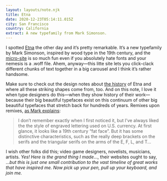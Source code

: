 ```yaml
---
layout: layouts/note.njk
title: Etna
date: 2020-12-23T05:14:11.015Z
city: San Francisco
country: California
extract: A new typefamily from Mark Simonson.
---
```


I spotted [Etna](https://www.marksimonson.com/fonts/view/etna) the other day and it’s pretty remarkable. It’s a new typefamily by Mark Simonson, inspired by wood type in the 19th century, and the [micro-site](https://etna.marksimonson.com/) is so much fun even if you absolutely hate fonts and your nemesis is a .woff file. Ahem, anyway—this litte site lets you click-clack different chunks of text together in a big carousel and I think it’s rather handsome.

Make sure to check out the design notes about [the history](https://etna.marksimonson.com/history/) of Etna and where all these striking shapes come from, too. And on this note, I love it when type designers do this—when they show history of their work—because their big beautiful typefaces exist on this continuum of other big beautiful typefaces that stretch back for hundreds of years. Remixes upon remixes, [as Mark explains](https://etna.marksimonson.com/design/):

> I don’t remember exactly when I first noticed it, but I’ve always liked the the style of engraved lettering used on U.S. currency. At first glance, it looks like a 19th century “fat face”. But it has some distinctive characteristics, such as the really deep brackets on the serifs and the triangular serifs on the arms of the E, F, L, and T...

I wish other folks did this; video game designers, novelists, musicians, artists. _Yes! Here is the grand thing I made_..., their websites ought to say, ..._but this is just one small contribution to the vast timeline of great works that have inspired me. Now pick up your pen, pull up your keyboard, and join me._

